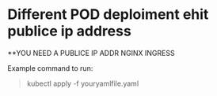 # Different POD deploiment ehit publice ip address 

**YOU NEED A PUBLICE IP ADDR NGINX INGRESS


Example command to run:                                         
>kubectl apply -f  youryamlfile.yaml  
      
